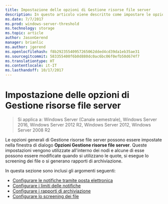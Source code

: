```yaml
---
title: Impostazione delle opzioni di Gestione risorse file server
description: In questo articolo viene descritto come impostare le opzioni di Gestione risorse file server
ms.date: 7/7/2017
ms.prod: windows-server-threshold
ms.technology: storage
ms.topic: article
author: JasonGerend
manager: brianlic
ms.author: jgerend
ms.openlocfilehash: f8b29235540957265062dded4cd39da1eb35ae31
ms.sourcegitcommit: 583355400f6b0d880dc0ac6bc06f0efb50d674f7
ms.translationtype: HT
ms.contentlocale: it-IT
ms.lasthandoff: 10/17/2017
---
```

# <a name="setting-file-server-resource-manager-options"></a>Impostazione delle opzioni di Gestione risorse file server

> Si applica a: Windows Server (Canale semestrale), Windows Server 2016, Windows Server 2012 R2, Windows Server 2012, Windows Server 2008 R2

Le opzioni generali di Gestione risorse file server possono essere impostate nella finestra di dialogo **Opzioni Gestione risorse file server**. Queste impostazioni vengono utilizzate all'interno dei nodi e alcune di esse possono essere modificate quando si utilizzano le quote, si esegue lo screening dei file o si generano rapporti di archiviazione.

In questa sezione sono inclusi gli argomenti seguenti:

-   [Configurare le notifiche tramite posta elettronica](configure-email-notifications.md)
-   [Configurare i limiti delle notifiche](configure-notification-limits.md)
-   [Configurare i rapporti di archiviazione](configure-storage-reports.md)
-   [Configurare lo screening dei file](configure-file-screen-audit.md)


